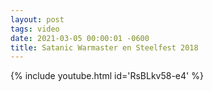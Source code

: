 ```yaml
---
layout: post
tags: video
date: 2021-03-05 00:00:01 -0600
title: Satanic Warmaster en Steelfest 2018
---
```

{% include youtube.html id='RsBLkv58-e4' %}
